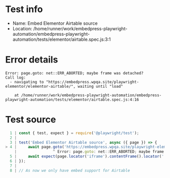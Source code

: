 # Test info

- Name: Embed Elementor Airtable source
- Location: /home/runner/work/embedpress-playwright-automation/embedpress-playwright-automation/tests/elementor/airtable.spec.js:3:1

# Error details

```
Error: page.goto: net::ERR_ABORTED; maybe frame was detached?
Call log:
  - navigating to "https://embedpress.wpqa.site/playwright-elementor/elementor-airtable/", waiting until "load"

    at /home/runner/work/embedpress-playwright-automation/embedpress-playwright-automation/tests/elementor/airtable.spec.js:4:16
```

# Test source

```ts
  1 | const { test, expect } = require('@playwright/test');
  2 |
  3 | test('Embed Elementor Airtable source', async ({ page }) => {
> 4 |     await page.goto('https://embedpress.wpqa.site/playwright-elementor/elementor-airtable/');
    |                ^ Error: page.goto: net::ERR_ABORTED; maybe frame was detached?
  5 |     await expect(page.locator('iframe').contentFrame().locator('.dataRightPane')).toBeVisible();
  6 | });
  7 |
  8 | // As now we only have embed support for Airtable
```